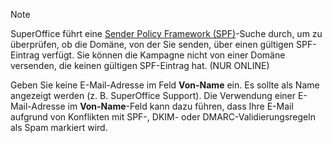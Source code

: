 <!-- markdownlint-disable-file MD041 -->
> [!NOTE]
> SuperOffice führt eine [Sender Policy Framework (SPF)][1]-Suche durch, um zu überprüfen, ob die Domäne, von der Sie senden, über einen gültigen SPF-Eintrag verfügt. Sie können die Kampagne nicht von einer Domäne versenden, die keinen gültigen SPF-Eintrag hat. (NUR ONLINE)
>
> Geben Sie keine E-Mail-Adresse im Feld **Von-Name** ein. Es sollte als Name angezeigt werden (z. B. SuperOffice Support). Die Verwendung einer E-Mail-Adresse im **Von-Name**-Feld kann dazu führen, dass Ihre E-Mail aufgrund von Konflikten mit SPF-, DKIM- oder DMARC-Validierungsregeln als Spam markiert wird.

<!-- Referenced links -->
[1]: https://docs.superoffice.com/en/email/mailgun/spf/index.html
